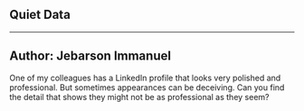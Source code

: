 ## Quiet Data
---
Author: Jebarson Immanuel
---
One of my colleagues has a LinkedIn profile that looks very polished and professional. But sometimes appearances can be deceiving. Can you find the detail that shows they might not be as professional as they seem?
